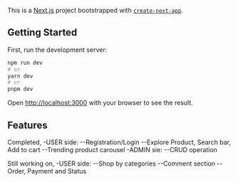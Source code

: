 This is a [Next.js](https://nextjs.org/) project bootstrapped with [`create-next-app`](https://github.com/vercel/next.js/tree/canary/packages/create-next-app).

## Getting Started

First, run the development server:

```bash
npm run dev
# or
yarn dev
# or
pnpm dev
```

Open [http://localhost:3000](http://localhost:3000) with your browser to see the result.
## Features


Completed,
-USER side:
--Registration/Login
--Explore Product, Search bar, Add to cart
--Trending product carousel
-ADMIN sie:
--CRUD operation

Still working on,
-USER side:
--Shop by categories
--Comment section
--Order, Payment and Status

